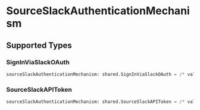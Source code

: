 # SourceSlackAuthenticationMechanism


## Supported Types

### SignInViaSlackOAuth

```python
sourceSlackAuthenticationMechanism: shared.SignInViaSlackOAuth = /* values here */
```

### SourceSlackAPIToken

```python
sourceSlackAuthenticationMechanism: shared.SourceSlackAPIToken = /* values here */
```

